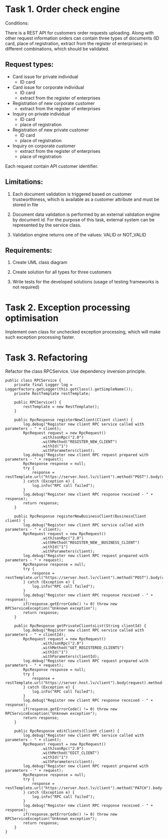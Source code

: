 # Task 1. Order check engine

Conditions:

There is a REST API for customers order requests uploading. Along with other request information orders can contain three types of documents (ID card, place of registration, extract from the register of enterprises) in different combinations, which should be validated. 

## Request types:

- Card issue for private individual
    - ID card
- Card issue for corporate individual 
    - ID card
    - extract from the register of enterprises
- Registration of new corporate customer
    - extract from the register of enterprises
- Inquiry on private individual
    - ID card
    - place of registration
- Registration of new private customer
    - ID card
    - place of registration
- Inquiry on corporate customer
    - extract from the register of enterprises
    - place of registration

Each request contain API customer identifier.

## Limitations:

1. Each document validation is triggered based on customer trustworthiness, which is available as a customer attribute and must be stored in file

2. Document data validation is performed by an external validation engine by document id. For the purpose of this task, external system can be represented by the service class.

3. Validation engine returns one of the values: VALID or NOT_VALID

## Requirements:

1. Create UML class diagram

2. Create solution for all types for three customers

3. Write tests for the developed solutions (usage of testing frameworks is not required)

# Task 2. Exception processing optimisation

Implement own class for unchecked exception processing, which will make such exception processing faster.

# Task 3. Refactoring

Refactor the class RPCService. Use dependency inversion principle.

```
public class RPCService {
    private final Logger log = LoggerFactory.getLogger(this.getClass().getSimpleName());
    private RestTemplate restTemplate;

    public RPCService() {
        restTemplate = new RestTemplate();
    }

    public RpcResponse registerNewClient(Client client) {
        log.debug("Register new client RPC service called with parameters - " + client);
        RpcRequest request = new RpcRequest()
                .withJsonRpc("2.0")
                .withMethod("REGISTER_NEW_CLIENT")
                .withId("1")
                .withParameters(client);
        log.debug("Register new client RPC request prepared with parameters - " + request);
        RpcResponse response = null;
        try {
            response = restTemplate.url("https://server.host.lv/client").method("POST").body(request).execute();
        } catch (Exception e) {
            log.info("RPC call failed");
        }
        log.debug("Register new client RPC response received - " + response);
        return response;
    }

    public RpcResponse registerNewBusinessClient(BusinessClient client) {
        log.debug("Register new client RPC service called with parameters - " + client);
        RpcRequest request = new RpcRequest()
                .withJsonRpc("2.0")
                .withMethod("REGISTER_NEW__BUSINESS_CLIENT")
                .withId("1")
                .withParameters(client);
        log.debug("Register new client RPC request prepared with parameters - " + request);
        RpcResponse response = null;
        try {
            response = restTemplate.url("https://server.host.lv/client").method("POST").body(request).execute();
        } catch (Exception e) {
            log.info("RPC call failed");
        }
        log.debug("Register new client RPC response received - " + response);
        if(response.getErrorCode() != 0) throw new RPCServiceException("Unknown exception");
        return response;
    }

    public RpcResponse getPrivateClientsList(String clientId) {
        log.debug("Register new client RPC service called with parameters - " + clientId);
        RpcRequest request = new RpcRequest()
                .withJsonRpc("2.0")
                .withMethod("GET_REGISTERED_CLIENTS")
                .withId("1")
                .withParameters(clientId);
        log.debug("Register new client RPC request prepared with parameters - " + request);
        RpcResponse response = null;
        try {
            response = restTemplate.url("https://server.host.lv/client").body(request).method("GET").execute();
        } catch (Exception e) {
            log.info("RPC call failed");
        }
        log.debug("Register new client RPC response received - " + response);
        if(response.getErrorCode() != 0) throw new RPCServiceException("Unknown exception");
        return response;
    }

    public RpcResponse editClients(Client client) {
        log.debug("Register new client RPC service called with parameters - " + client);
        RpcRequest request = new RpcRequest()
                .withJsonRpc("2.0")
                .withMethod("EDIT_CLIENT")
                .withId("1")
                .withParameters(client);
        log.debug("Register new client RPC request prepared with parameters - " + request);
        RpcResponse response = null;
        try {
            response = restTemplate.url("https://server.host.lv/client").method("PATCH").body(request).execute();
        } catch (Exception e) {
            log.info("RPC call failed");
        }
        log.debug("Register new client RPC response received - " + response);
        if(response.getErrorCode() != 0) throw new RPCServiceException("Unknown exception");
        return response;
    }
}
```
